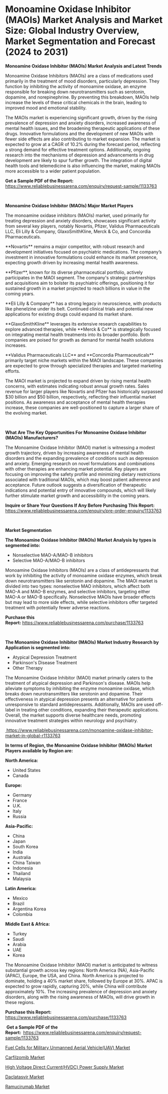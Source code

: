 <p><h1>Monoamine Oxidase Inhibitor (MAOIs) Market Analysis and Market Size: Global Industry Overview, Market Segmentation and Forecast (2024 to 2031)</h1></p><p><strong>Monoamine Oxidase Inhibitor (MAOIs) Market Analysis and Latest Trends</strong></p>
<p><p>Monoamine Oxidase Inhibitors (MAOIs) are a class of medications used primarily in the treatment of mood disorders, particularly depression. They function by inhibiting the activity of monoamine oxidase, an enzyme responsible for breaking down neurotransmitters such as serotonin, dopamine, and norepinephrine. By preventing this breakdown, MAOIs help increase the levels of these critical chemicals in the brain, leading to improved mood and emotional stability.</p><p>The MAOIs market is experiencing significant growth, driven by the rising prevalence of depression and anxiety disorders, increased awareness of mental health issues, and the broadening therapeutic applications of these drugs. Innovative formulations and the development of new MAOIs with fewer side effects are also contributing to market expansion. The market is expected to grow at a CAGR of 10.2% during the forecast period, reflecting a strong demand for effective treatment options. Additionally, ongoing research into the mechanisms of depression and advancements in drug development are likely to spur further growth. The integration of digital health tools and telemedicine is also influencing the market, making MAOIs more accessible to a wider patient population.</p></p>
<p><strong>Get a Sample PDF of the Report:&nbsp;</strong> <a href="https://www.reliablebusinessarena.com/enquiry/request-sample/1133763?utm_campaign=1331&utm_medium=2&utm_source=Github&utm_content=ia&utm_term=07102024&utm_id=monoamine-oxidase-inhibitor-maois">https://www.reliablebusinessarena.com/enquiry/request-sample/1133763</a></p>
<p>&nbsp;</p>
<p><strong>Monoamine Oxidase Inhibitor (MAOIs) Major Market Players</strong></p>
<p><p>The monoamine oxidase inhibitors (MAOIs) market, used primarily for treating depression and anxiety disorders, showcases significant activity from several key players, notably Novartis, Pfizer, Validus Pharmaceuticals LLC, Eli Lilly & Company, GlaxoSmithKline, Merck & Co, and Concordia Pharmaceuticals.</p><p>**Novartis** remains a major competitor, with robust research and development initiatives focused on psychiatric medications. The company’s investment in innovative formulations could enhance its market presence, expecting growth driven by increasing mental health awareness.</p><p>**Pfizer**, known for its diverse pharmaceutical portfolio, actively participates in the MAOI segment. The company's strategic partnerships and acquisitions aim to bolster its psychiatric offerings, positioning it for sustained growth in a market projected to reach billions in value in the coming years.</p><p>**Eli Lilly & Company** has a strong legacy in neuroscience, with products like phenelzine under its belt. Continued clinical trials and potential new applications for existing drugs could expand its market share.</p><p>**GlaxoSmithKline** leverages its extensive research capabilities to explore advanced therapies, while **Merck & Co** is strategically focused on integrating mental health treatments into its broader portfolio. Both companies are poised for growth as demand for mental health solutions increases.</p><p>**Validus Pharmaceuticals LLC** and **Concordia Pharmaceuticals** primarily target niche markets within the MAOI landscape. These companies are expected to grow through specialized therapies and targeted marketing efforts.</p><p>The MAOI market is projected to expand driven by rising mental health concerns, with estimates indicating robust annual growth rates. Sales revenue for larger players like Novartis and Pfizer has historically surpassed $30 billion and $50 billion, respectively, reflecting their influential market positions. As awareness and acceptance of mental health therapies increase, these companies are well-positioned to capture a larger share of the evolving market.</p></p>
<p>&nbsp;</p>
<p><strong>What Are The Key Opportunities For Monoamine Oxidase Inhibitor (MAOIs) Manufacturers?</strong></p>
<p><p>The Monoamine Oxidase Inhibitor (MAOI) market is witnessing a modest growth trajectory, driven by increasing awareness of mental health disorders and the expanding prevalence of conditions such as depression and anxiety. Emerging research on novel formulations and combinations with other therapies are enhancing market potential. Key players are focusing on improving the safety profile and minimizing dietary restrictions associated with traditional MAOIs, which may boost patient adherence and acceptance. Future outlook suggests a diversification of therapeutic indications and potential entry of innovative compounds, which will likely further stimulate market growth and accessibility in the coming years.</p></p>
<p><strong>Inquire or Share Your Questions If Any Before Purchasing This Report:</strong> <a href="https://www.reliablebusinessarena.com/enquiry/pre-order-enquiry/1133763?utm_campaign=1331&utm_medium=2&utm_source=Github&utm_content=ia&utm_term=07102024&utm_id=monoamine-oxidase-inhibitor-maois">https://www.reliablebusinessarena.com/enquiry/pre-order-enquiry/1133763</a></p>
<p>&nbsp;</p>
<p><strong>Market Segmentation</strong></p>
<p><strong>The Monoamine Oxidase Inhibitor (MAOIs) Market Analysis by types is segmented into:</strong></p>
<p><ul><li>Nonselective MAO-A/MAO-B inhibitors</li><li>Selective MAO-A/MAO-B inhibitors</li></ul></p>
<p><p>Monoamine Oxidase Inhibitors (MAOIs) are a class of antidepressants that work by inhibiting the activity of monoamine oxidase enzymes, which break down neurotransmitters like serotonin and dopamine. The MAOI market is divided into two types: nonselective MAO inhibitors, which affect both MAO-A and MAO-B enzymes, and selective inhibitors, targeting either MAO-A or MAO-B specifically. Nonselective MAOIs have broader effects but may lead to more side effects, while selective inhibitors offer targeted treatment with potentially fewer adverse reactions.</p></p>
<p><strong>Purchase this Report:&nbsp;</strong><a href="https://www.reliablebusinessarena.com/purchase/1133763?utm_campaign=1331&utm_medium=2&utm_source=Github&utm_content=ia&utm_term=07102024&utm_id=monoamine-oxidase-inhibitor-maois">https://www.reliablebusinessarena.com/purchase/1133763</a></p>
<p>&nbsp;</p>
<p><strong>The Monoamine Oxidase Inhibitor (MAOIs) Market Industry Research by Application is segmented into:</strong></p>
<p><ul><li>Atypical Depression Treatment</li><li>Parkinson's Disease Treatment</li><li>Other Therapy</li></ul></p>
<p><p>The Monoamine Oxidase Inhibitor (MAOI) market primarily caters to the treatment of atypical depression and Parkinson's disease. MAOIs help alleviate symptoms by inhibiting the enzyme monoamine oxidase, which breaks down neurotransmitters like serotonin and dopamine. Their effectiveness in atypical depression presents an alternative for patients unresponsive to standard antidepressants. Additionally, MAOIs are used off-label in treating other conditions, expanding their therapeutic applications. Overall, the market supports diverse healthcare needs, promoting innovative treatment strategies within neurology and psychiatry.</p></p>
<p><a href="https://www.reliablebusinessarena.com/monoamine-oxidase-inhibitor-market-in-global-r1133763?utm_campaign=1331&utm_medium=2&utm_source=Github&utm_content=ia&utm_term=07102024&utm_id=monoamine-oxidase-inhibitor-maois">&nbsp;https://www.reliablebusinessarena.com/monoamine-oxidase-inhibitor-market-in-global-r1133763</a></p>
<p><strong>In terms of Region, the Monoamine Oxidase Inhibitor (MAOIs) Market Players available by Region are:</strong></p>
<p>
    <p> <strong> North America: </strong>
        <ul>
            <li>United States</li>
            <li>Canada</li>
        </ul>
        </p> 
    <p> <strong> Europe: </strong>
        <ul>
            <li>Germany</li>
            <li>France</li>
            <li>U.K.</li>
            <li>Italy</li>
            <li>Russia</li>
        </ul>
        </p> 
    <p> <strong> Asia-Pacific: </strong>
        <ul>
            <li>China</li>
            <li>Japan</li>
            <li>South Korea</li>
            <li>India</li>
            <li>Australia</li>
            <li>China Taiwan</li>
            <li>Indonesia</li>
            <li>Thailand</li>
            <li>Malaysia</li>
        </ul>
        </p> 
    <p> <strong> Latin America: </strong>
        <ul>
            <li>Mexico</li>
            <li>Brazil</li>
            <li>Argentina Korea</li>
            <li>Colombia</li>
        </ul>
        </p> 
    <p> <strong> Middle East & Africa: </strong>
        <ul>
            <li>Turkey</li>
            <li>Saudi</li>
            <li>Arabia</li>
            <li>UAE</li>
            <li>Korea</li>
        </ul>
    </p>
    </p>
<p><p>The Monoamine Oxidase Inhibitor (MAOI) market is anticipated to witness substantial growth across key regions: North America (NA), Asia-Pacific (APAC), Europe, the USA, and China. North America is projected to dominate, holding a 40% market share, followed by Europe at 30%. APAC is expected to grow rapidly, capturing 20%, while China will contribute approximately 10%. The increasing prevalence of depression and anxiety disorders, along with the rising awareness of MAOIs, will drive growth in these regions.</p></p>
<p><strong>Purchase this Report: </strong><a href="https://www.reliablebusinessarena.com/purchase/1133763?utm_campaign=1331&utm_medium=2&utm_source=Github&utm_content=ia&utm_term=07102024&utm_id=monoamine-oxidase-inhibitor-maois">https://www.reliablebusinessarena.com/purchase/1133763</a></p>
<p>&nbsp;<strong>Get a Sample PDF of the Report:&nbsp;&nbsp;</strong><a href="https://www.reliablebusinessarena.com/enquiry/request-sample/1133763?utm_campaign=1331&utm_medium=2&utm_source=Github&utm_content=ia&utm_term=07102024&utm_id=monoamine-oxidase-inhibitor-maois">https://www.reliablebusinessarena.com/enquiry/request-sample/1133763</a></p>
<p><strong></strong></p>
<p><p><a href="https://issuu.com/reportprime-2/docs/fuel-cells-for-military-unmanned-ae_645260a2370c52?utm_campaign=1331&utm_medium=2&utm_source=Github&utm_content=ia&utm_term=07102024&utm_id=monoamine-oxidase-inhibitor-maois">Fuel Cells for Military Unmanned Aerial Vehicle(UAV) Market</a></p><p><a href="https://www.linkedin.com/pulse/comprehensive-carfilzomib-market-report-segmentation-type-application-tyece?utm_campaign=1331&utm_medium=2&utm_source=Github&utm_content=ia&utm_term=07102024&utm_id=monoamine-oxidase-inhibitor-maois">Carfilzomib Market</a></p><p><a href="https://issuu.com/reportprime-2/docs/high-voltage-direct-currenthvdc-power-supply-marke?utm_campaign=1331&utm_medium=2&utm_source=Github&utm_content=ia&utm_term=07102024&utm_id=monoamine-oxidase-inhibitor-maois">High Voltage Direct Current(HVDC) Power Supply Market</a></p><p><a href="https://www.linkedin.com/pulse/analyzing-global-daclatasvir-market-growth-prospects-future-y5g1e?utm_campaign=1331&utm_medium=2&utm_source=Github&utm_content=ia&utm_term=07102024&utm_id=monoamine-oxidase-inhibitor-maois">Daclatasvir Market</a></p><p><a href="https://www.linkedin.com/pulse/global-ramucirumab-market-analysis-trends-forecasts-growth-zyp1e?utm_campaign=1331&utm_medium=2&utm_source=Github&utm_content=ia&utm_term=07102024&utm_id=monoamine-oxidase-inhibitor-maois">Ramucirumab Market</a></p></p>
